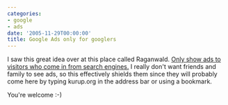 ```yaml
---
categories:
- google
- ads
date: '2005-11-29T00:00:00'
title: Google Ads only for googlers
---
```



I saw this great idea over at this place called Raganwald. [Only show ads to visitors who come in from search engines.](http://www.braithwaite-lee.com/weblog/2005/11/off-topic-raganadvertising.html) I really don't want friends and family to see ads, so this effectively shields them since they will probably come here by typing kurup.org in the address bar or using a bookmark.

You're welcome :-)
